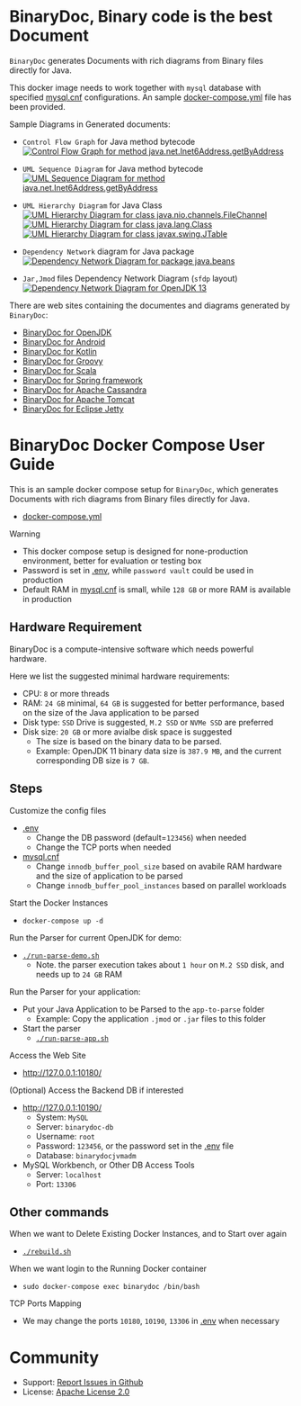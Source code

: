 # BinaryDoc, Binary code is the best Document

`BinaryDoc` generates Documents with rich diagrams from Binary files directly for Java.

This docker image needs to work together with `mysql` database with specified [mysql.cnf](https://github.com/fuiny/binarydoc-docker/blob/master/etc/mysql/conf.d/mysql.cnf) configurations. An sample [docker-compose.yml](https://github.com/fuiny/binarydoc-docker/blob/master/docker-compose.yml "Pre-configured BinaryDoc Docker Compose file") file has been provided.


Sample Diagrams in Generated documents:

- `Control Flow Graph` for Java method bytecode
[![Control Flow Graph for method java.net.Inet6Address.getByAddress](https://github.com/fuiny/binarydoc-help/raw/master/samples/cfg_java_method_java.net.Inet6Address_getByAddress.png)](https://github.com/fuiny/binarydoc-help/blob/master/samples/cfg_java_method_java.net.Inet6Address_getByAddress.pdf)

- `UML Sequence Diagram` for Java method bytecode
[![UML Sequence Diagram for method java.net.Inet6Address.getByAddress](https://github.com/fuiny/binarydoc-help/raw/master/samples/uml_sequence_java_method_java.net.Inet6Address_getByAddress.png)](https://github.com/fuiny/binarydoc-help/blob/master/samples/uml_sequence_java_method_java.net.Inet6Address_getByAddress.pdf)

- `UML Hierarchy Diagram` for Java Class
[![UML Hierarchy Diagram for class java.nio.channels.FileChannel](https://github.com/fuiny/binarydoc-help/raw/master/samples/uml_java_java.nio.channels.FileChannel_hierarchy.png)](https://github.com/fuiny/binarydoc-help/blob/master/samples/uml_java_java.nio.channels.FileChannel_hierarchy.pdf)
[![UML Hierarchy Diagram for class java.lang.Class](https://github.com/fuiny/binarydoc-help/raw/master/samples/uml_java_java.lang.Class_hierarchy.png)](https://github.com/fuiny/binarydoc-help/raw/master/samples/uml_java_java.lang.Class_hierarchy.pdf)
[![UML Hierarchy Diagram for class javax.swing.JTable](https://github.com/fuiny/binarydoc-help/raw/master/samples/uml_java_javax.swing.JTable_hierarchy.png)](https://github.com/fuiny/binarydoc-help/raw/master/samples/uml_java_javax.swing.JTable_hierarchy.pdf)

- `Dependency Network` diagram for Java package
[![Dependency Network Diagram for package java.beans](https://github.com/fuiny/binarydoc-help/raw/master/samples/dn_java_package_java.beans.png)](https://github.com/fuiny/binarydoc-help/raw/master/samples/dn_java_package_java.beans.pdf)

- `Jar,Jmod` files Dependency Network Diagram (`sfdp` layout)
[![Dependency Network Diagram for OpenJDK 13](https://github.com/fuiny/binarydoc-help/raw/master/samples/dn_files_gav_openjdk-net.java-openjdk-13.0_sfdp.png)](https://github.com/fuiny/binarydoc-help/blob/master/samples/dn_files_gav_openjdk-net.java-openjdk-13.0_sfdp.pdf)


There are web sites containing the documentes and diagrams generated by `BinaryDoc`:
- [BinaryDoc for OpenJDK](https://openjdk.binarydoc.org/)
- [BinaryDoc for Android](https://android.binarydoc.org/)
- [BinaryDoc for Kotlin](https://kotlin.binarydoc.org/)
- [BinaryDoc for Groovy](https://groovy.binarydoc.org/)
- [BinaryDoc for Scala](https://scala.binarydoc.org/)
- [BinaryDoc for Spring framework](https://spring.binarydoc.org/)
- [BinaryDoc for Apache Cassandra](https://apache-cassandra.binarydoc.org/)
- [BinaryDoc for Apache Tomcat](https://apache-tomcat.binarydoc.org/)
- [BinaryDoc for Eclipse Jetty](https://eclipse-jetty.binarydoc.org/)


# BinaryDoc Docker Compose User Guide

This is an sample docker compose setup for `BinaryDoc`, which generates Documents with rich diagrams from Binary files directly for Java.

- [docker-compose.yml](https://github.com/fuiny/binarydoc-docker/blob/master/docker-compose.yml)

Warning
- This docker compose setup is designed for none-production environment, better for evaluation or testing box
- Password is set in [.env](https://github.com/fuiny/binarydoc-docker/blob/master/.env), while `password vault` could be used in production
- Default RAM in [mysql.cnf](https://github.com/fuiny/binarydoc-docker/blob/master/etc/mysql/conf.d/mysql.cnf) is small, while `128 GB` or more RAM is available in production

## Hardware Requirement

BinaryDoc is a compute-intensive software which needs powerful hardware.

Here we list the suggested minimal hardware requirements:

- CPU: `8` or more threads
- RAM: `24 GB` minimal,  `64 GB` is suggested for better performance, based on the size of the Java application to be parsed
- Disk type: `SSD` Drive is suggested, `M.2 SSD` or `NVMe SSD` are preferred
- Disk size: `20 GB` or more avialbe disk space is suggested
  - The size is based on the binary data to be parsed.
  - Example: OpenJDK 11 binary data size is `387.9 MB`, and the current corresponding DB size is `7 GB`.

## Steps

Customize the config files
- [.env](https://github.com/fuiny/binarydoc-docker/blob/master/.env)
  - Change the DB password (default=`123456`) when needed
  - Change the TCP ports when needed
- [mysql.cnf](https://github.com/fuiny/binarydoc-docker/blob/master/etc/mysql/conf.d/mysql.cnf)
  - Change `innodb_buffer_pool_size` based on avabile RAM hardware and the size of application to be parsed
  - Change `innodb_buffer_pool_instances` based on parallel workloads

Start the Docker Instances
- `docker-compose up -d`

Run the Parser for current OpenJDK for demo:
- [`./run-parse-demo.sh`](https://github.com/fuiny/binarydoc-docker/blob/master/run-parse-demo.sh)
  - Note. the parser execution takes about `1 hour` on `M.2 SSD` disk, and needs up to `24 GB` RAM

Run the Parser for your application:
- Put your Java Application to be Parsed to the `app-to-parse` folder
  - Example: Copy the application `.jmod` or `.jar` files to this folder
- Start the parser
  - [`./run-parse-app.sh`](https://github.com/fuiny/binarydoc-docker/blob/master/run-parse-app.sh)

Access the Web Site
- http://127.0.0.1:10180/

(Optional) Access the Backend DB if interested
- http://127.0.0.1:10190/
  - System: `MySQL`
  - Server: `binarydoc-db`
  - Username: `root`
  - Password: `123456`, or the password set in the [.env](https://github.com/fuiny/binarydoc-docker/blob/master/.env) file
  - Database: `binarydocjvmadm`
- MySQL Workbench, or Other DB Access Tools
  - Server: `localhost`
  - Port: `13306`

## Other commands

When we want to Delete Existing Docker Instances, and to Start over again
- [`./rebuild.sh`](https://github.com/fuiny/binarydoc-docker/blob/master/rebuild.sh)

When we want login to the Running Docker container
- `sudo docker-compose exec binarydoc /bin/bash`

TCP Ports Mapping
- We may change the ports `10180`, `10190`, `13306` in [.env](https://github.com/fuiny/binarydoc-docker/blob/master/.env) when necessary


# Community

- Support: [Report Issues in Github](https://github.com/fuiny/binarydoc-docker/issues)
- License: [Apache License 2.0](https://www.apache.org/licenses/LICENSE-2.0)

